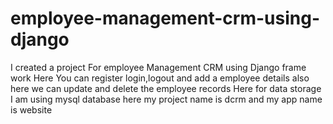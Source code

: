 # employee-management-crm-using-django
I created a project For employee Management CRM using Django frame work Here You can register login,logout and add a employee details 
also here we can update and delete the employee records Here for data storage 
I am using mysql database here my project name is dcrm and my app name is website
